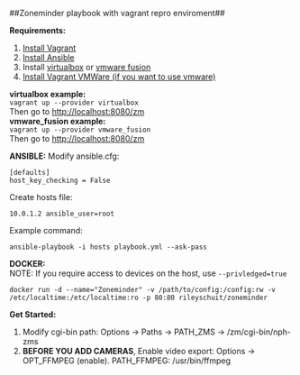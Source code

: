 ##Zoneminder playbook with vagrant repro enviroment##

**Requirements:**  
1. [Install Vagrant](https://www.vagrantup.com/docs/installation/)  
2. [Install Ansible](http://docs.ansible.com/ansible/intro_installation.html)  
3. Install [virtualbox](https://www.virtualbox.org/wiki/Downloads) or [vmware fusion](http://www.vmware.com/products/fusion.html)  
4. [Install Vagrant VMWare (if you want to use vmware)](https://www.vagrantup.com/vmware/)  

**virtualbox example:**  
```vagrant up --provider virtualbox```  
Then go to [http://localhost:8080/zm](http://localhost:8080/zm)  
**vmware_fusion example:**  
```vagrant up --provider vmware_fusion```  
Then go to [http://localhost:8080/zm](http://localhost:8080/zm)  


**ANSIBLE:**
Modify ansible.cfg:  
```
[defaults]  
host_key_checking = False
```  
Create hosts file:  
```
10.0.1.2 ansible_user=root
```  
Example command:  
```
ansible-playbook -i hosts playbook.yml --ask-pass  
```  

**DOCKER:**   
NOTE:  If you require access to devices on the host, use ``` --privledged=true ```  
```
docker run -d --name="Zoneminder" -v /path/to/config:/config:rw -v /etc/localtime:/etc/localtime:ro -p 80:80 rileyschuit/zoneminder
```  

**Get Started:**  
1. Modify cgi-bin path: Options -> Paths -> PATH_ZMS -> /zm/cgi-bin/nph-zms  
2. **BEFORE YOU ADD CAMERAS**, Enable video export: Options -> OPT_FFMPEG (enable). PATH_FFMPEG: /usr/bin/ffmpeg  
 
